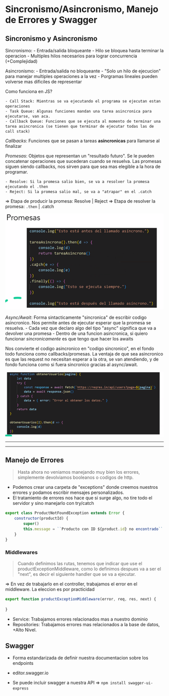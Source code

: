 # Sincronismo/Asincronismo, Manejo de Errores y Swagger

## Sincronismo y Asincronismo


Sincronismo:
    - Entrada/salida bloqueante
    - Hilo se bloquea hasta terminar la operacion
    - Multiples hilos necesarios para lograr concurrencia (+Complejidad)

Asincronismo:
    - Entrada/salida no bloqueante
    - "Solo un hilo de ejecucion" para manejar multiples operaciones a la vez
    - Porgramas lineales pueden volverse mas dificiles de representar


Como funciona en JS?

    - Call Stack: Mientras se va ejecutando el programa se ejecutan estan operaciones
    - Task Queue: Algunas funciones mandan una tarea asincronica para ejecutarse, van aca.
    - Callback Queue: Funciones que se ejecuta al momento de terminar una tarea asincronica (se tienen que terminar de ejecutar todas las de call stack) 


_Callbacks_: Funciones que se pasan a tareas **asincronicas** para llamarse al finalizar

_Promesas_: Objetos que representan un "resultado futuro". Se le pueden concatenar operaciones que sucederan cuando se resuelva. Las promesas siguen siendo callbacks, nos sirven para que sea mas elegible a la hora de programar.

    - Resolve: Si la promesa salio bien, se va a resolver la promesa ejecutando el .then
    - Reject: Si la promesa salio mal, se va a "atrapar" en el .catch

=> Etapa de producir la promesa: Resolve | Reject
=> Etapa de resolver la promesa: `.then` | .catch

![Promesas](image-1.png)

_Async/Await_: Forma sintacticamente "sincronica" de escribir codigo asincronico. Nos permite antes de ejecutar esperar que la promesa se resuelva.
    - Cada vez que declaro algo del tipo "async" significa que va a devolver una promesa
    - Dentro de una funcion asincronica, si quiero funcionar _sincronicamente_ es que tengo que hacer los awaits 

Nos convierte el codigo asincronico en "codigo sincronico", en el fondo todo funciona como callbacks/promesas. La ventaja de que sea asincronico es que las request no necesitan esperar a la otra, se van atendiendo, y de fondo funciona como si fuera sincronico gracias al async/await. 

![Async-Await](image-2.png)


---
---

## Manejo de Errores

> Hasta ahora no veniamos manejando muy bien los errores, simplemente devolviamos booleanos o codigos de http. 

- Podemos crear una carpeta de "exceptions" donde creemos nuestros errores y podamos escribir mensajes personalizados. 
- El tratamiento de errores nos hace que si surge algo, no tire todo el servidor y sino manejarlo con try/catch

```javascript
export class ProductNotFoundException extends Error {
    constructor(productId) {
        super()
        this.message = ``Producto con ID ${product.id} no encontrado``
    }
}
```

### Middlewares

> Cuando definimos las rutas, tenemos que indicar que use el productExceptionMiddleware, como lo definimos despues va a ser el "next", es decir el siguiente handler que se va a ejecutar.

=> En vez de trabajarlo en el controller, trabajamos el error en el middleware. La eleccion es por practicidad

```javascript
export function productExceptionMiddleware(error, req, res, next) {

}
```

- Service: Trabajamos errores relacionados mas a nuestro dominio 
- Repositories: Trabajamos errores mas relacionados a la base de datos, +Alto Nivel.


## Swagger

- Forma estandarizada de definir nuestra documentacion sobre los endpoints

- editor.swagger.io

- Se puede incluir swagger a nuestra API => `npm install swagger-ui-express`